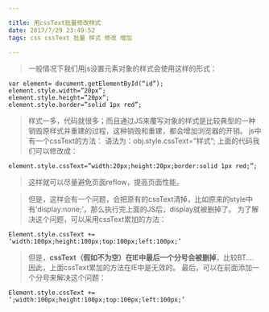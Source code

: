```yaml
---

title: 用cssText批量修改样式
date: 2017/7/29 23:49:52 
tags: css cssText 批量 样式 修改 增加

---
```


> 一般情况下我们用js设置元素对象的样式会使用这样的形式：

<!-- more -->

```
var element= document.getElementById(“id”);
element.style.width=”20px”;
element.style.height=”20px”;
element.style.border=”solid 1px red”;
```

> 样式一多，代码就很多；而且通过JS来覆写对象的样式是比较典型的一种销毁原样式并重建的过程，这种销毁和重建，都会增加浏览器的开销。
> js中有一个cssText的方法：
> 语法为：obj.style.cssText=”样式”;
> 上面的代码我们可以修改成：

```
element.style.cssText=”width:20px;height:20px;border:solid 1px red;”;
```

> 这样就可以尽量避免页面reflow，提高页面性能。

> 但是，这样会有一个问题，会把原有的cssText清掉，比如原来的style中有’display:none;’，那么执行完上面的JS后，display就被删掉了。
> 为了解决这个问题，可以采用cssText累加的方法：

```
Element.style.cssText += ‘width:100px;height:100px;top:100px;left:100px;’
```
> 但是，**cssText（假如不为空）在IE中最后一个分号会被删掉**，比较BT….
> 因此，上面cssText累加的方法在IE中是无效的。
> 最后，可以在前面添加一个分号来解决这个问题：

```
Element.style.cssText += ‘;width:100px;height:100px;top:100px;left:100px;’
```